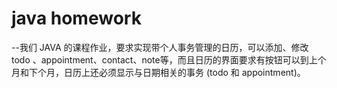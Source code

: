 # java homework
--我们 JAVA 的课程作业，要求实现带个人事务管理的日历，可以添加、修改 todo 、appointment、contact、note等，而且日历的界面要求有按钮可以到上个月和下个月，日历上还必须显示与日期相关的事务 (todo 和 appointment)。
